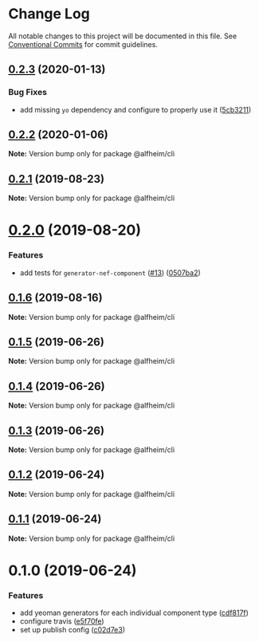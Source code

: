 # Change Log

All notable changes to this project will be documented in this file.
See [Conventional Commits](https://conventionalcommits.org) for commit guidelines.

## [0.2.3](https://github.com/Nasdaq/alfheim/compare/@alfheim/cli@0.2.2...@alfheim/cli@0.2.3) (2020-01-13)


### Bug Fixes

* add missing `yo` dependency and configure to properly use it ([5cb3211](https://github.com/Nasdaq/alfheim/commit/5cb3211))





## [0.2.2](https://github.com/Nasdaq/alfheim/compare/@alfheim/cli@0.2.1...@alfheim/cli@0.2.2) (2020-01-06)

**Note:** Version bump only for package @alfheim/cli





## [0.2.1](https://github.com/Nasdaq/alfheim/compare/@alfheim/cli@0.2.0...@alfheim/cli@0.2.1) (2019-08-23)

**Note:** Version bump only for package @alfheim/cli





# [0.2.0](https://github.com/Nasdaq/alfheim/compare/@alfheim/cli@0.1.6...@alfheim/cli@0.2.0) (2019-08-20)


### Features

* add tests for `generator-nef-component` ([#13](https://github.com/Nasdaq/alfheim/issues/13)) ([0507ba2](https://github.com/Nasdaq/alfheim/commit/0507ba2))





## [0.1.6](https://github.com/Nasdaq/alfheim/compare/@alfheim/cli@0.1.5...@alfheim/cli@0.1.6) (2019-08-16)

**Note:** Version bump only for package @alfheim/cli





## [0.1.5](https://github.com/Nasdaq/alfheim/compare/@alfheim/cli@0.1.4...@alfheim/cli@0.1.5) (2019-06-26)

**Note:** Version bump only for package @alfheim/cli





## [0.1.4](https://github.com/Nasdaq/alfheim/compare/@alfheim/cli@0.1.2...@alfheim/cli@0.1.4) (2019-06-26)

**Note:** Version bump only for package @alfheim/cli





## [0.1.3](https://github.com/Nasdaq/alfheim/compare/@alfheim/cli@0.1.2...@alfheim/cli@0.1.3) (2019-06-26)

**Note:** Version bump only for package @alfheim/cli





## [0.1.2](https://github.com/Nasdaq/alfheim/compare/@alfheim/cli@0.1.1...@alfheim/cli@0.1.2) (2019-06-24)

**Note:** Version bump only for package @alfheim/cli





## [0.1.1](https://github.com/Nasdaq/alfheim/compare/@alfheim/cli@0.1.0...@alfheim/cli@0.1.1) (2019-06-24)

**Note:** Version bump only for package @alfheim/cli





# 0.1.0 (2019-06-24)


### Features

* add yeoman generators for each individual component type ([cdf817f](https://github.com/Nasdaq/alfheim/commit/cdf817f))
* configure travis ([e5f70fe](https://github.com/Nasdaq/alfheim/commit/e5f70fe))
* set up publish config ([c02d7e3](https://github.com/Nasdaq/alfheim/commit/c02d7e3))
